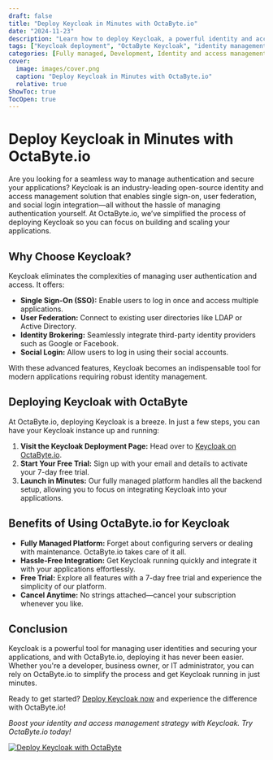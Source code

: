 ```yaml
---
draft: false
title: "Deploy Keycloak in Minutes with OctaByte.io"
date: "2024-11-23"
description: "Learn how to deploy Keycloak, a powerful identity and access management solution, in just minutes with OctaByte.io. Simplify authentication and secure your applications effortlessly."
tags: ["Keycloak deployment", "OctaByte Keycloak", "identity management", "Keycloak hosting", "deploy Keycloak easily"]
categories: [Fully managed, Development, Identity and access management]
cover:
  image: images/cover.png
  caption: "Deploy Keycloak in Minutes with OctaByte.io"
  relative: true
ShowToc: true
TocOpen: true
---
```


# Deploy Keycloak in Minutes with OctaByte.io  

Are you looking for a seamless way to manage authentication and secure your applications? Keycloak is an industry-leading open-source identity and access management solution that enables single sign-on, user federation, and social login integration—all without the hassle of managing authentication yourself. At OctaByte.io, we’ve simplified the process of deploying Keycloak so you can focus on building and scaling your applications.  

## Why Choose Keycloak?  

Keycloak eliminates the complexities of managing user authentication and access. It offers:  

- **Single Sign-On (SSO):** Enable users to log in once and access multiple applications.  
- **User Federation:** Connect to existing user directories like LDAP or Active Directory.  
- **Identity Brokering:** Seamlessly integrate third-party identity providers such as Google or Facebook.  
- **Social Login:** Allow users to log in using their social accounts.  

With these advanced features, Keycloak becomes an indispensable tool for modern applications requiring robust identity management.  

## Deploying Keycloak with OctaByte  

At OctaByte.io, deploying Keycloak is a breeze. In just a few steps, you can have your Keycloak instance up and running:  

1. **Visit the Keycloak Deployment Page:** Head over to [Keycloak on OctaByte.io](https://octabyte.io/development/identity-and-access-management/keycloak/).  
2. **Start Your Free Trial:** Sign up with your email and details to activate your 7-day free trial.  
3. **Launch in Minutes:** Our fully managed platform handles all the backend setup, allowing you to focus on integrating Keycloak into your applications.  

## Benefits of Using OctaByte.io for Keycloak  

- **Fully Managed Platform:** Forget about configuring servers or dealing with maintenance. OctaByte.io takes care of it all.  
- **Hassle-Free Integration:** Get Keycloak running quickly and integrate it with your applications effortlessly.  
- **Free Trial:** Explore all features with a 7-day free trial and experience the simplicity of our platform.  
- **Cancel Anytime:** No strings attached—cancel your subscription whenever you like.  

## Conclusion  

Keycloak is a powerful tool for managing user identities and securing your applications, and with OctaByte.io, deploying it has never been easier. Whether you're a developer, business owner, or IT administrator, you can rely on OctaByte.io to simplify the process and get Keycloak running in just minutes.  

Ready to get started? [Deploy Keycloak now](https://octabyte.io/development/identity-and-access-management/keycloak/) and experience the difference with OctaByte.io!  

*Boost your identity and access management strategy with Keycloak. Try OctaByte.io today!*  

[![Deploy Keycloak with OctaByte](/images/octabyte-deploy.png)](https://octabyte.io/development/identity-and-access-management/keycloak/)